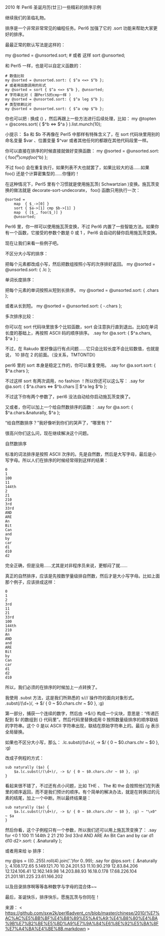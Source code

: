 2010 年 Perl6 圣诞月历(廿三)一些精彩的排序示例

继续我们的圣临礼物。

排序是一个非常非常常见的编程任务。Perl6 加强了它的 .sort 功能来帮助大家更好的排序。

最最正常的默认写法是这样的：

my @sorted = @unsorted.sort; # 或者 这样
sort @unsorted;

和 Perl5 一样，也是可以自定义函数的：

    # 数值比较
    my @sorted = @unsorted.sort: { $^a <=> $^b };
    # 或者用函数调用的形式
    my @sorted = sort { $^a <=> $^b }, @unsorted;
    # 字符串比对 ( 跟Perl5的cmp一样 )
    my @sorted = @unsorted.sort: { $^a leg $^b };
    # 类型依赖比对
    my @sorted = @unsorted.sort: { $^a cmp $^b };

你也可以把 : 换成 () ，然后再跟上一些方法进行后续处理，比如：
    my @topten = @scores.sort( { $^b <=> $^a } ).list.munch(10);

小提示： $a 和 $b 不再像在 Perl5 中那样有特殊含义了，在 sort 代码块里用别的命名变量 $var 、位置变量 $^var 或者其他任何的都跟在其他代码段里一样。

你可以直接在排序的时候直接就做好变换函数：
    my @sorted = @unsorted.sort: { foo($^a) cmp foo($^b) };

不过 foo() 会在重复执行，如果列表不大也就罢了，如果比较大的话……如果 foo() 还是个计算密集型的……你懂的！

在这种情况下，Perl5 里有个习惯就是使用施瓦茨( Schwartzian )变换。施瓦茨变换的做法就是 decorate-sort-undecorate， foo() 函数只用执行一次：

    @sorted =
        map  { $_->[0] }
        sort { $a->[1] cmp $b->[1] }
        map  { [$_, foo($_)] }
        @unsorted;

Perl6 里，你一样可以使用施瓦茨变换，不过 Perl6 内置了一些智能方法。如果你有一个函数，它接受的参数个数是 0 或 1 ，Perl6 会自动的替你启用施瓦茨变换。

现在让我们来看一些例子吧。

不区分大小写的排序：

把每个元素都改成小写，然后把数组按照小写的次序排好返回。
   my @sorted = @unsorted.sort: { .lc };

单词长度排序：

把每个元素的单词按照从短到长排序。
    my @sorted = @unsorted.sort: { .chars };

或者从长到短。
    my @sorted = @unsorted.sort: { -.chars };

多次排序比较：

你可以在 sort 代码块里放多个比较函数，sort 会注意执行直到退出。比如在单词长度的基础上，再按照 ASCII 码的顺序排序。
     .say for @a.sort: { $^a.chars, $^a } ;

不过，在 Rakudo 里好像运行有点问题……它只会比较长度不会比较数值，也就是说， 10 排在 2 的前面。（没关系，TMTONTDI）

perl6 里的 sort 本身是稳定工作的，你可以重复使用。
     .say for @a.sort.sort: { $^a.chars };

不过这样 sort 有两次调用，no fashion ！所以你还可以这么写：
     .say for @a.sort: { $^a.chars <=> $^b.chars || $^a leg $^b };

不过这下你有两个参数了，perl6 没法自动给你启动施瓦茨变换了。

又或者，你可以加上一个给自然数排序的函数：
     .say for @a.sort: { $^a.chars.&naturally, $^a };

“给自然数排序？”我好像听到你们的哭声了，“哪里有？”

很高兴你们这么问，现在继续解决这个问题。

自然数排序

标准的词法排序是按照 ASCII 次序的。先是自然数，然后是大写字母，最后是小写字母。所以人们在排序的时候经常得到这样的结果：

    0
    1
    100
    11
    144th
    2
    21
    210
    3rd
    33rd
    AND
    ARE
    An
    Bit
    Can
    and
    by
    car
    d1
    d10
    d2

完全正确，但是没用……尤其是对非程序员来说，更郁闷了就……

真正的自然排序，应该是先按数学量级排自然数，然后才是大小写字母。比如上面那个例子，应该排成这样：

    0
    1
    2
    3rd
    11
    21
    33rd
    100
    144th
    210
    An
    AND
    and
    ARE
    Bit
    by
    Can
    car
    d1
    d2
    d10

所以，我们必须的在排序的时候加上一点转换了。

我使用 .subst 方法，这是我们所熟悉的 s/// 操作符的面向对象形式。
    .subst(/(\d+)/, -> $/ { 0 ~ $0.chars.chr ~ $0 }, :g)

第一部分，捕获一个连续的数字，然后由 ->$/{} 构成一个尖块，意思是：“传递匹配到 $/ 的数组到 {} 代码里”。然后代码里替换成用 0 按照数量级排序的顺序联结的字符串。这个 0 是以 ASCII 字符串出现，联结在原始字符串上的。最后 /g 表示全局替换。

如果也不区分大小写，那么：
    .lc.subst(/(\d+)/, -> $/ { 0 ~ $0.chars.chr ~ $0 }, :g)

改成子例程的方式：

    sub naturally ($a) {
        $a.lc.subst(/(\d+)/, -> $/ { 0 ~ $0.chars.chr ~ $0 }, :g)
    }

看起来很不错了，不过还有点小问题，比如 THE 、 The 和 the 会按照他们在列表里的顺序返回，而不是我们预计的顺序。有个简单的解决办法，就是在转换过的元素的结尾，加上一个中断。所以最终结果是：

    sub naturally ($a) {
        $a.lc.subst(/(\d+)/, -> $/ { 0 ~ $0.chars.chr ~ $0 }, :g) ~ "\x0" ~ $a
    }

然后你看，这个子例程只有一个参数，所以我们还可以用上施瓦茨变换了：
    .say for <0 1 100 11 144th 2 21 210 3rd 33rd AND ARE An Bit Can and by car d1 d10 d2>.sort: { .&naturally };

或者用来给 ip 排序：

my @ips = ((0..255).roll(4).join('.')for 0..99);
    .say for @ips.sort: { .&naturally };
    4.108.172.65
    5.149.121.70
    10.24.201.53
    11.10.90.219
    12.83.84.206
    12.124.106.41
    12.162.149.98
    14.203.88.93
    16.18.0.178
    17.68.226.104
    21.201.181.225
    23.61.166.202

以及目录排序啊等等各种数字与字母的混合体~~

最后，圣诞快乐，排序快乐，愿施瓦茨与你同在！

来源： < https://github.com/sxw2k/perl6advent_cn/blob/master/chinese/2010/%E7%AC%AC%E5%BB%BF%E4%B8%89%E5%A4%A9:%E4%B8%80%E4%BA%9B%E7%B2%BE%E5%BD%A9%E7%9A%84%E6%8E%92%E5%BA%8F%E7%A4%BA%E4%BE%8B.markdown >  